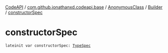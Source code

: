 [CodeAPI](../../../index.md) / [com.github.jonathanxd.codeapi.base](../../index.md) / [AnonymousClass](../index.md) / [Builder](index.md) / [constructorSpec](.)

# constructorSpec

`lateinit var constructorSpec: `[`TypeSpec`](../../-type-spec/index.md)